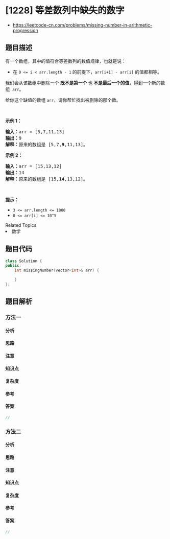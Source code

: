 

# [1228] 等差数列中缺失的数字
* https://leetcode-cn.com/problems/missing-number-in-arithmetic-progression


## 题目描述

<p>有一个数组，其中的值符合等差数列的数值规律，也就是说：</p>

<ul>
	<li>在&nbsp;<code>0 &lt;= i &lt; arr.length - 1</code>&nbsp;的前提下，<code>arr[i+1] - arr[i]</code>&nbsp;的值都相等。</li>
</ul>

<p>我们会从该数组中删除一个 <strong>既不是第一个 </strong>也<strong>&nbsp;不是最后一个的值</strong>，得到一个新的数组&nbsp;&nbsp;<code>arr</code>。</p>

<p>给你这个缺值的数组&nbsp;<code>arr</code>，请你帮忙找出被删除的那个数。</p>

<p>&nbsp;</p>

<p><strong>示例 1：</strong></p>

<pre><strong>输入：</strong>arr = [5,7,11,13]
<strong>输出：</strong>9
<strong>解释：</strong>原来的数组是 [5,7,<strong>9</strong>,11,13]。
</pre>

<p><strong>示例 2：</strong></p>

<pre><strong>输入：</strong>arr = [15,13,12]
<strong>输出：</strong>14
<strong>解释：</strong>原来的数组是 [15,<strong>14</strong>,13,12]。</pre>

<p>&nbsp;</p>

<p><strong>提示：</strong></p>

<ul>
	<li><code>3 &lt;= arr.length &lt;= 1000</code></li>
	<li><code>0 &lt;= arr[i] &lt;= 10^5</code></li>
</ul>
<div><div>Related Topics</div><div><li>数学</li></div></div>


## 题目代码

```cpp
class Solution {
public:
    int missingNumber(vector<int>& arr) {

    }
};
```


## 题目解析


### 方法一

#### 分析

#### 思路

#### 注意

#### 知识点

#### 复杂度

#### 参考

#### 答案

```cpp
//
```


### 方法二

#### 分析

#### 思路

#### 注意

#### 知识点

#### 复杂度

#### 参考

#### 答案

```cpp
//
```


